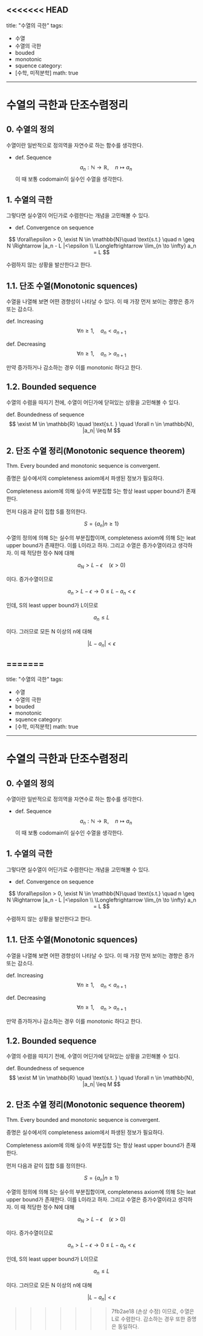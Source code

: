 <<<<<<< HEAD
---
title: "수열의 극한"
tags:
   - 수열
   - 수열의 극한
   - bouded
   - monotonic
   - squence
category: 
   - [수학, 미적분학]
math: true
---

# 수열의 극한과 단조수렴정리

## 0. 수열의 정의

수열이란 일반적으로 정의역을 자연수로 하는 함수를 생각한다.

- def. Sequence
$$
a_n : \mathbb{N} \rightarrow \mathbb{R}, \quad n \mapsto a_n
$$
이 때 보통 codomain이 실수인 수열을 생각한다. 

## 1. 수열의 극한
그렇다면 실수열이 어딘가로 수렴한다는 개념을 고민해볼 수 있다. 

- def. Convergence on sequence 

$$
\forall\epsilon > 0, \exist N \in \mathbb{N}\quad \text{s.t.} \quad n \geq N \Rightarrow |a_n - L |<\epsilon 
\\ \Longleftrightarrow \lim_{n \to \infty} a_n  = L 
$$

수렴하지 않는 상황을 발산한다고 한다. 

## 1.1. 단조 수열(Monotonic squences)
수열을 나열해 보면 어떤 경향성이 나타날 수 있다. 이 때 가장 먼저 보이는 경향은 증가 또는 감소다. 

def. Increasing
$$
 \forall n \geq 1,  \quad a_n < a_{n+1}
$$

def. Decreasing
$$
 \forall n \geq 1,  \quad a_n > a_{n+1}
$$

만약 증가하거나 감소하는 경우 이를 monotonic 하다고 한다. 

## 1.2. Bounded sequence

수열의 수렴을 따지기 전에, 수열이 어딘가에 닫혀있는 상황을 고민해볼 수 있다. 

def. Boundedness of sequence
$$
\exist M \in \mathbb{R} \quad \text{s.t. } \quad \forall n \in \mathbb{N}, |a_n| \leq M
$$

## 2. 단조 수열 정리(Monotonic sequence theorem)

Thm. Every bounded and monotonic sequence is convergent. 

증명은 실수에서의 completeness axiom에서 파생된 정보가 필요하다. 

Completeness axiom에 의해 실수의 부분집합 S는 항상 least upper bound가 존재한다. 

먼저 다음과 같이 집합 S를 정의한다.

$$
S = \{ a_n | n \geq 1 \}
$$

수열의 정의에 의해 S는 실수의 부분집합이며, completeness axiom에 의해 S는 leat upper bound가 존재한다. 이를 L이라고 하자. 그리고 수열은 증가수열이라고 생각하자. 이 때 적당한 정수 N에 대해

$$
a_N > L - \epsilon \quad (\epsilon > 0)
$$

이다. 증가수열이므로 

$$
a_n > L - \epsilon \longrightarrow 0 \leq L - a_n < \epsilon 
$$

인데, S의 least upper bound가 L이므로 

$$
a_n \leq L
$$

이다. 그러므로 모든 N 이상의  n에 대해

$$
|L - a_n | < \epsilon
$$

=======
---
title: "수열의 극한"
tags:
   - 수열
   - 수열의 극한
   - bouded
   - monotonic
   - squence
category: 
   - [수학, 미적분학]
math: true
---

# 수열의 극한과 단조수렴정리

## 0. 수열의 정의

수열이란 일반적으로 정의역을 자연수로 하는 함수를 생각한다.

- def. Sequence
$$
a_n : \mathbb{N} \rightarrow \mathbb{R}, \quad n \mapsto a_n
$$
이 때 보통 codomain이 실수인 수열을 생각한다. 

## 1. 수열의 극한
그렇다면 실수열이 어딘가로 수렴한다는 개념을 고민해볼 수 있다. 

- def. Convergence on sequence 

$$
\forall\epsilon > 0, \exist N \in \mathbb{N}\quad \text{s.t.} \quad n \geq N \Rightarrow |a_n - L |<\epsilon 
\\ \Longleftrightarrow \lim_{n \to \infty} a_n  = L 
$$

수렴하지 않는 상황을 발산한다고 한다. 

## 1.1. 단조 수열(Monotonic squences)
수열을 나열해 보면 어떤 경향성이 나타날 수 있다. 이 때 가장 먼저 보이는 경향은 증가 또는 감소다. 

def. Increasing
$$
 \forall n \geq 1,  \quad a_n < a_{n+1}
$$

def. Decreasing
$$
 \forall n \geq 1,  \quad a_n > a_{n+1}
$$

만약 증가하거나 감소하는 경우 이를 monotonic 하다고 한다. 

## 1.2. Bounded sequence

수열의 수렴을 따지기 전에, 수열이 어딘가에 닫혀있는 상황을 고민해볼 수 있다. 

def. Boundedness of sequence
$$
\exist M \in \mathbb{R} \quad \text{s.t. } \quad \forall n \in \mathbb{N}, |a_n| \leq M
$$

## 2. 단조 수열 정리(Monotonic sequence theorem)

Thm. Every bounded and monotonic sequence is convergent. 

증명은 실수에서의 completeness axiom에서 파생된 정보가 필요하다. 

Completeness axiom에 의해 실수의 부분집합 S는 항상 least upper bound가 존재한다. 

먼저 다음과 같이 집합 S를 정의한다.

$$
S = \{ a_n | n \geq 1 \}
$$

수열의 정의에 의해 S는 실수의 부분집합이며, completeness axiom에 의해 S는 leat upper bound가 존재한다. 이를 L이라고 하자. 그리고 수열은 증가수열이라고 생각하자. 이 때 적당한 정수 N에 대해

$$
a_N > L - \epsilon \quad (\epsilon > 0)
$$

이다. 증가수열이므로 

$$
a_n > L - \epsilon \longrightarrow 0 \leq L - a_n < \epsilon 
$$

인데, S의 least upper bound가 L이므로 

$$
a_n \leq L
$$

이다. 그러므로 모든 N 이상의  n에 대해

$$
|L - a_n | < \epsilon
$$

>>>>>>> 7fb2ae18 (손상 수정)
이므로, 수열은 L로 수렴한다. 감소하는 경우 또한 증명은 동일하다. 